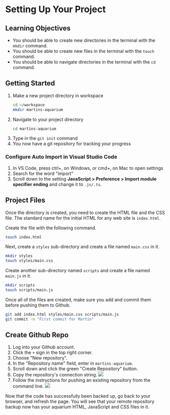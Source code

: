 # Setting Up Your Project

## Learning Objectives

* You should be able to create new directories in the terminal with the `mkdir` command.
* You should be able to create new files in the terminal with the `touch` command.
* You should be able to navigate directories in the terminal with the `cd` command.


## Getting Started

1. Make a new project directory in workspace
    ```sh
    cd ~/workspace
    mkdir martins-aquarium
    ```
2. Navigate to your project directory
    ```sh
    cd martins-aquarium
    ```
3. Type in the `git init` command
4. You now have a git repository for tracking your progress

### Configure Auto Import in Visual Studio Code

1. In VS Code, press ctrl+, on Windows, or cmd+, on Mac to open settings
2. Search for the word "import"
3. Scroll down to the setting **JavaScript > Preference > Import module specifier ending** and change it to `.js/.ts`.

## Project Files

Once the directory is created, you need to create the HTML file and the CSS file. The standard name for the initial HTML for any web site is `index.html`.

Create the file with the following command.

```sh
touch index.html
```

Next, create a `styles` sub-directory and create a file named `main.css` in it.

```sh
mkdir styles
touch styles/main.css
```

Create another sub-directory named `scripts` and create a file named `main.js` in it.

```sh
mkdir scripts
touch scripts/main.js
```

Once all of the files are created, make sure you add and commit them before pushing them to Github.

```sh
git add index.html styles/main.css scripts/main.js
git commit -m "First commit for Martin"
```

## Create Github Repo

1. Log into your Github account.
1. Click the `+` sign in the top right corner.
1. Choose "New repository".
1. In the "Repository name" field, enter in `martins-aquarium`.
1. Scroll down and click the green "Create Repository" button.
1. Copy the repository's connection string.
    ![](./images/copy-github-connection-string.gif)
2. Follow the instructions for pushing an existing repository from the command line.
    ![](./images/add-origin.png)

Now that the code has successfully been backed up, go back to your browser, and refresh the page. You will see that your remote repository backup now has your aquarium HTML, JavaScript and CSS files in it.
